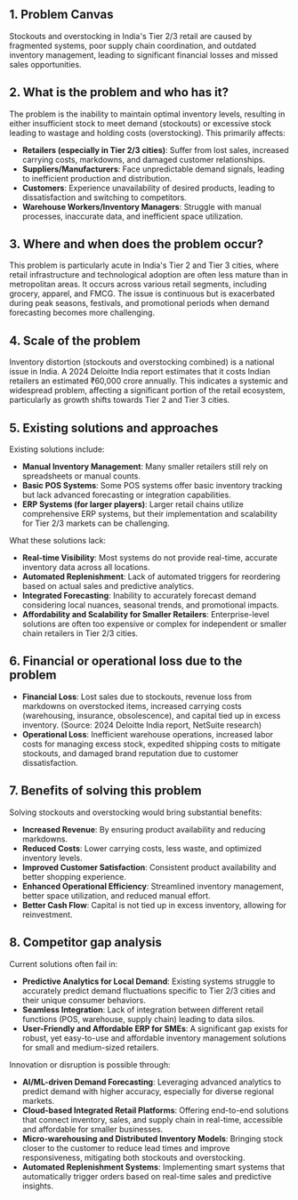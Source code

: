## 1. Problem Canvas
Stockouts and overstocking in India's Tier 2/3 retail are caused by fragmented systems, poor supply chain coordination, and outdated inventory management, leading to significant financial losses and missed sales opportunities.

## 2. What is the problem and who has it?
The problem is the inability to maintain optimal inventory levels, resulting in either insufficient stock to meet demand (stockouts) or excessive stock leading to wastage and holding costs (overstocking). This primarily affects:
- **Retailers (especially in Tier 2/3 cities)**: Suffer from lost sales, increased carrying costs, markdowns, and damaged customer relationships.
- **Suppliers/Manufacturers**: Face unpredictable demand signals, leading to inefficient production and distribution.
- **Customers**: Experience unavailability of desired products, leading to dissatisfaction and switching to competitors.
- **Warehouse Workers/Inventory Managers**: Struggle with manual processes, inaccurate data, and inefficient space utilization.

## 3. Where and when does the problem occur?
This problem is particularly acute in India's Tier 2 and Tier 3 cities, where retail infrastructure and technological adoption are often less mature than in metropolitan areas. It occurs across various retail segments, including grocery, apparel, and FMCG. The issue is continuous but is exacerbated during peak seasons, festivals, and promotional periods when demand forecasting becomes more challenging.

## 4. Scale of the problem
Inventory distortion (stockouts and overstocking combined) is a national issue in India. A 2024 Deloitte India report estimates that it costs Indian retailers an estimated ₹60,000 crore annually. This indicates a systemic and widespread problem, affecting a significant portion of the retail ecosystem, particularly as growth shifts towards Tier 2 and Tier 3 cities.

## 5. Existing solutions and approaches
Existing solutions include:
- **Manual Inventory Management**: Many smaller retailers still rely on spreadsheets or manual counts.
- **Basic POS Systems**: Some POS systems offer basic inventory tracking but lack advanced forecasting or integration capabilities.
- **ERP Systems (for larger players)**: Larger retail chains utilize comprehensive ERP systems, but their implementation and scalability for Tier 2/3 markets can be challenging.

What these solutions lack:
- **Real-time Visibility**: Most systems do not provide real-time, accurate inventory data across all locations.
- **Automated Replenishment**: Lack of automated triggers for reordering based on actual sales and predictive analytics.
- **Integrated Forecasting**: Inability to accurately forecast demand considering local nuances, seasonal trends, and promotional impacts.
- **Affordability and Scalability for Smaller Retailers**: Enterprise-level solutions are often too expensive or complex for independent or smaller chain retailers in Tier 2/3 cities.

## 6. Financial or operational loss due to the problem
- **Financial Loss**: Lost sales due to stockouts, revenue loss from markdowns on overstocked items, increased carrying costs (warehousing, insurance, obsolescence), and capital tied up in excess inventory. (Source: 2024 Deloitte India report, NetSuite research)
- **Operational Loss**: Inefficient warehouse operations, increased labor costs for managing excess stock, expedited shipping costs to mitigate stockouts, and damaged brand reputation due to customer dissatisfaction.

## 7. Benefits of solving this problem
Solving stockouts and overstocking would bring substantial benefits:
- **Increased Revenue**: By ensuring product availability and reducing markdowns.
- **Reduced Costs**: Lower carrying costs, less waste, and optimized inventory levels.
- **Improved Customer Satisfaction**: Consistent product availability and better shopping experience.
- **Enhanced Operational Efficiency**: Streamlined inventory management, better space utilization, and reduced manual effort.
- **Better Cash Flow**: Capital is not tied up in excess inventory, allowing for reinvestment.

## 8. Competitor gap analysis
Current solutions often fail in:
- **Predictive Analytics for Local Demand**: Existing systems struggle to accurately predict demand fluctuations specific to Tier 2/3 cities and their unique consumer behaviors.
- **Seamless Integration**: Lack of integration between different retail functions (POS, warehouse, supply chain) leading to data silos.
- **User-Friendly and Affordable ERP for SMEs**: A significant gap exists for robust, yet easy-to-use and affordable inventory management solutions for small and medium-sized retailers.

Innovation or disruption is possible through:
- **AI/ML-driven Demand Forecasting**: Leveraging advanced analytics to predict demand with higher accuracy, especially for diverse regional markets.
- **Cloud-based Integrated Retail Platforms**: Offering end-to-end solutions that connect inventory, sales, and supply chain in real-time, accessible and affordable for smaller businesses.
- **Micro-warehousing and Distributed Inventory Models**: Bringing stock closer to the customer to reduce lead times and improve responsiveness, mitigating both stockouts and overstocking.
- **Automated Replenishment Systems**: Implementing smart systems that automatically trigger orders based on real-time sales and predictive insights.

